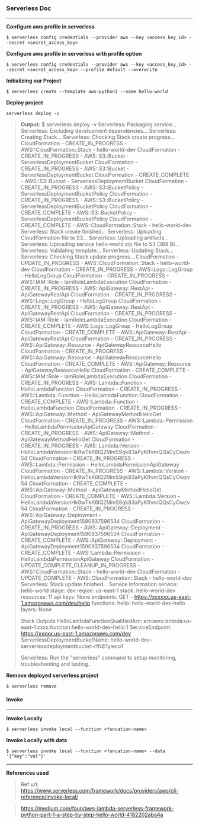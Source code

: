 

###  Serverless Doc

-----------------------------------



**Configure aws profile in serverless**

```
$ serverless config credentials --provider aws --key <access_key_id> --secret <secret_access_key>
```

**Configure aws profile in serverless with profile option**

```
$ serverless config credentials --provider aws --key <access_key_id> --secret <secret_access_key> --profile default --overwrite
```

**Initializing our Project**

```
$ serverless create --template aws-python3 --name hello-world
```

**Deploy project**

```
serverless deploy -v
```

> **Output:**
> $ serverless deploy -v
> Serverless: Packaging service...
> Serverless: Excluding development dependencies...
> Serverless: Creating Stack...
> Serverless: Checking Stack create progress...
> CloudFormation - CREATE_IN_PROGRESS - AWS::CloudFormation::Stack - hello-world-dev
> CloudFormation - CREATE_IN_PROGRESS - AWS::S3::Bucket - ServerlessDeploymentBucket
> CloudFormation - CREATE_IN_PROGRESS - AWS::S3::Bucket - ServerlessDeploymentBucket
> CloudFormation - CREATE_COMPLETE - AWS::S3::Bucket - ServerlessDeploymentBucket
> CloudFormation - CREATE_IN_PROGRESS - AWS::S3::BucketPolicy - ServerlessDeploymentBucketPolicy
> CloudFormation - CREATE_IN_PROGRESS - AWS::S3::BucketPolicy - ServerlessDeploymentBucketPolicy
> CloudFormation - CREATE_COMPLETE - AWS::S3::BucketPolicy - ServerlessDeploymentBucketPolicy
> CloudFormation - CREATE_COMPLETE - AWS::CloudFormation::Stack - hello-world-dev
> Serverless: Stack create finished...
> Serverless: Uploading CloudFormation file to S3...
> Serverless: Uploading artifacts...
> Serverless: Uploading service hello-world.zip file to S3 (389 B)...
> Serverless: Validating template...
> Serverless: Updating Stack...
> Serverless: Checking Stack update progress...
> CloudFormation - UPDATE_IN_PROGRESS - AWS::CloudFormation::Stack - hello-world-dev
> CloudFormation - CREATE_IN_PROGRESS - AWS::Logs::LogGroup - HelloLogGroup
> CloudFormation - CREATE_IN_PROGRESS - AWS::IAM::Role - IamRoleLambdaExecution
> CloudFormation - CREATE_IN_PROGRESS - AWS::ApiGateway::RestApi - ApiGatewayRestApi
> CloudFormation - CREATE_IN_PROGRESS - AWS::Logs::LogGroup - HelloLogGroup
> CloudFormation - CREATE_IN_PROGRESS - AWS::ApiGateway::RestApi - ApiGatewayRestApi
> CloudFormation - CREATE_IN_PROGRESS - AWS::IAM::Role - IamRoleLambdaExecution
> CloudFormation - CREATE_COMPLETE - AWS::Logs::LogGroup - HelloLogGroup
> CloudFormation - CREATE_COMPLETE - AWS::ApiGateway::RestApi - ApiGatewayRestApi
> CloudFormation - CREATE_IN_PROGRESS - AWS::ApiGateway::Resource - ApiGatewayResourceHello
> CloudFormation - CREATE_IN_PROGRESS - AWS::ApiGateway::Resource - ApiGatewayResourceHello
> CloudFormation - CREATE_COMPLETE - AWS::ApiGateway::Resource - ApiGatewayResourceHello
> CloudFormation - CREATE_COMPLETE - AWS::IAM::Role - IamRoleLambdaExecution
> CloudFormation - CREATE_IN_PROGRESS - AWS::Lambda::Function - HelloLambdaFunction
> CloudFormation - CREATE_IN_PROGRESS - AWS::Lambda::Function - HelloLambdaFunction
> CloudFormation - CREATE_COMPLETE - AWS::Lambda::Function - HelloLambdaFunction
> CloudFormation - CREATE_IN_PROGRESS - AWS::ApiGateway::Method - ApiGatewayMethodHelloGet
> CloudFormation - CREATE_IN_PROGRESS - AWS::Lambda::Permission - HelloLambdaPermissionApiGateway
> CloudFormation - CREATE_IN_PROGRESS - AWS::ApiGateway::Method - ApiGatewayMethodHelloGet
> CloudFormation - CREATE_IN_PROGRESS - AWS::Lambda::Version - HelloLambdaVersionHk9wTkK6lQ2MmS9qk83aPyKIfvnrQQsCyOwzv54
> CloudFormation - CREATE_IN_PROGRESS - AWS::Lambda::Permission - HelloLambdaPermissionApiGateway
> CloudFormation - CREATE_IN_PROGRESS - AWS::Lambda::Version - HelloLambdaVersionHk9wTkK6lQ2MmS9qk83aPyKIfvnrQQsCyOwzv54
> CloudFormation - CREATE_COMPLETE - AWS::ApiGateway::Method - ApiGatewayMethodHelloGet
> CloudFormation - CREATE_COMPLETE - AWS::Lambda::Version - HelloLambdaVersionHk9wTkK6lQ2MmS9qk83aPyKIfvnrQQsCyOwzv54
> CloudFormation - CREATE_IN_PROGRESS - AWS::ApiGateway::Deployment - ApiGatewayDeployment1590937596534
> CloudFormation - CREATE_IN_PROGRESS - AWS::ApiGateway::Deployment - ApiGatewayDeployment1590937596534
> CloudFormation - CREATE_COMPLETE - AWS::ApiGateway::Deployment - ApiGatewayDeployment1590937596534
> CloudFormation - CREATE_COMPLETE - AWS::Lambda::Permission - HelloLambdaPermissionApiGateway
> CloudFormation - UPDATE_COMPLETE_CLEANUP_IN_PROGRESS - AWS::CloudFormation::Stack - hello-world-dev
> CloudFormation - UPDATE_COMPLETE - AWS::CloudFormation::Stack - hello-world-dev
> Serverless: Stack update finished...
> Service Information
> service: hello-world
> stage: dev
> region: us-east-1
> stack: hello-world-dev
> resources: 11
> api keys:
>   None
> endpoints:
>   GET - https://xxxxxx.us-east-1.amazonaws.com/dev/hello
> functions:
>   hello: hello-world-dev-hello
> layers:
>   None
>
> Stack Outputs
> HelloLambdaFunctionQualifiedArn: arn:aws:lambda:us-east-1:xxxx:function:hello-world-dev-hello:1
> ServiceEndpoint: https://xxxxx.us-east-1.amazonaws.com/dev
> ServerlessDeploymentBucketName: hello-world-dev-serverlessdeploymentbucket-rfh2l1yieco1
>
> Serverless: Run the "serverless" command to setup monitoring, troubleshooting and testing.



**Remove deployed serverless project**

```
$ serverless remove
```



#### Invoke

--------------------------------

**Invoke Locally**

```
$ serverless invoke local --function <funcation-name>
```

**Invoke Locally with data**

```
$ serverless invoke local --function <funcation-name> --data '{"key":"val"}'
```

---------------------------------------

**References used**

> Ref url: https://www.serverless.com/framework/docs/providers/aws/cli-reference/invoke-local/

> https://medium.com/faun/aws-lambda-serverless-framework-python-part-1-a-step-by-step-hello-world-4182202aba4a
